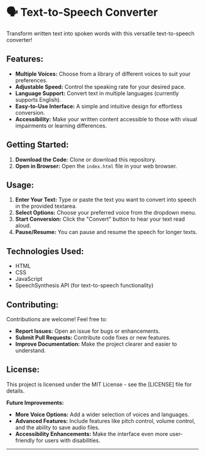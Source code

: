 # 🗣️ Text-to-Speech Converter

Transform written text into spoken words with this versatile text-to-speech converter! 

## Features:

* **Multiple Voices:** Choose from a library of different voices to suit your preferences.
* **Adjustable Speed:** Control the speaking rate for your desired pace.
* **Language Support:**  Convert text in multiple languages (currently supports English).
* **Easy-to-Use Interface:**  A simple and intuitive design for effortless conversion.
* **Accessibility:**  Make your written content accessible to those with visual impairments or learning differences.

## Getting Started:

1. **Download the Code:** Clone or download this repository.
2. **Open in Browser:** Open the `index.html` file in your web browser.

## Usage:

1. **Enter Your Text:** Type or paste the text you want to convert into speech in the provided textarea.
2. **Select Options:** Choose your preferred voice from the dropdown menu.
3. **Start Conversion:** Click the "Convert" button to hear your text read aloud.
4. **Pause/Resume:** You can pause and resume the speech for longer texts.

## Technologies Used:

* HTML
* CSS
* JavaScript
* SpeechSynthesis API (for text-to-speech functionality)

## Contributing:

Contributions are welcome! Feel free to:

* **Report Issues:**  Open an issue for bugs or enhancements.
* **Submit Pull Requests:**  Contribute code fixes or new features.
* **Improve Documentation:**  Make the project clearer and easier to understand.

## License:

This project is licensed under the MIT License - see the [LICENSE] file for details.


**Future Improvements:**

- **More Voice Options:**  Add a wider selection of voices and languages.
- **Advanced Features:**  Include features like pitch control, volume control, and the ability to save audio files.
- **Accessibility Enhancements:**  Make the interface even more user-friendly for users with disabilities.


---

